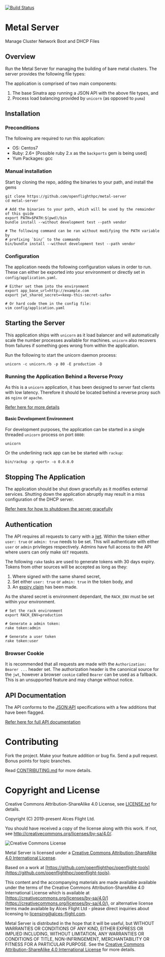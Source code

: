 [![Build Status](https://travis-ci.com/alces-software/alces-flight-center.svg?token=qyRatWzqg3dUGse7cSyd&branch=master)](https://travis-ci.com/alces-software/alces-flight-center)

# Metal Server

Manage Cluster Network Boot and DHCP Files

## Overview

Run the Metal Server for managing the building of bare metal clusters. The server provides
the following file types:

The application is comprised of two main components:
1. The base Sinatra app running a JSON API with the above file types, and
2. Process load balancing provided by `unicorn` (as opposed to `puma`)

## Installation

### Preconditions

The following are required to run this application:

* OS:           Centos7
* Ruby:         2.6+ [Possible ruby 2.x as the `backports` gem is being used]
* Yum Packages: gcc

### Manual installation

Start by cloning the repo, adding the binaries to your path, and install the gems

```
git clone https://github.com/openflighthpc/metal-server
cd metal-server

# Add the binaries to your path, which will be used by the remainder of this guide
export PATH=$PATH:$(pwd)/bin
bundle install --without development test --path vendor

# The following command can be ran without modifying the PATH variable by
# prefixing `bin/` to the commands
bin/bundle install --without development test --path vendor
```

### Configuration

The application needs the following configuration values in order to run. These can either be exported into your environment or directly set in `config/application.yaml`.

```
# Either set them into the environment
export app_base_url=http://example.com
export jwt_shared_secret=<keep-this-secret-safe>

# Or hard code them in the config file:
vim config/application.yaml
```

## Starting the Server

This application ships with `unicorn` as it load balancer and will automatically scale the number processes available for machines. `unicorn` also recovers from failures if something goes wrong from within the application.

Run the following to start the unicorn daemon process:

```
unicorn -c unicorn.rb -p 80 -E production -D
```

### Running the Application Behind a Reverse Proxy

As this is a `unicorn` application, it has been designed to server fast clients with low latency. Therefore it should be located behind a reverse proxy such as `nginx` or `apache`.

[Refer here for more details](docs/ssl_and_reverse_proxy.md)

#### Basic Development Environment

For development purposes, the application can be started in a single threaded `unicorn` process on port `8080`:

```
unicorn
```

Or the underlining rack app can be be started with `rackup`:

```
bin/rackup -p <port> -o 0.0.0.0
```

## Stopping The Application

The application should be shut down gracefully as it modifies external services. Shutting down the application abruptly may result in a miss configuration of the DHCP server.

[Refer here for how to shutdown the server gracefully](docs/stopping_the_application.md)

## Authentication

The API requires all requests to carry with a [jwt](https://jwt.io). Within the token either `user: true` or `admin: true` needs to be set. This will authenticate with either `user` or `admin` privileges respectively. Admins have full access to the API where users can only make `GET` requests.

The following `rake` tasks are used to generate tokens with 30 days expiry. Tokens from other sources will be accepted as long as they:
1. Where signed with the same shared secret,
2. Set either `user: true` or `admin: true` in the token body, and
3. An [expiry claim](https://tools.ietf.org/html/rfc7519#section-4.1.4) has been made.

As the shared secret is environment dependant, the `RACK_ENV` must be set within your environment.

```
# Set the rack environment
export RACK_ENV=production

# Generate a admin token:
rake token:admin

# Generate a user token
rake token:user
```

### Browser Cookie

It is recommended that all requests are made with the `Authorization: Bearer ...` header set. The authorization header is the canonical source for the `jwt`, however a browser `cookie` called `Bearer` can be used as a fallback. This is an unsupported feature and may change without notice.

## API Documentation

The API conforms to the [JSON:API](https://jsonapi.org/) specifications with a few additions
that have been flagged.

[Refer here for full API documentation](docs/routes.md)

# Contributing

Fork the project. Make your feature addition or bug fix. Send a pull
request. Bonus points for topic branches.

Read [CONTRIBUTING.md](CONTRIBUTING.md) for more details.

# Copyright and License

Creative Commons Attribution-ShareAlike 4.0 License, see [LICENSE.txt](LICENSE.txt) for details.

Copyright (C) 2019-present Alces Flight Ltd.

You should have received a copy of the license along with this work.
If not, see <http://creativecommons.org/licenses/by-sa/4.0/>.

![Creative Commons License](https://i.creativecommons.org/l/by-sa/4.0/88x31.png)

Metal Server is licensed under a [Creative Commons Attribution-ShareAlike 4.0 International License](http://creativecommons.org/licenses/by-sa/4.0/).

Based on a work at [https://github.com/openflighthpc/openflight-tools](https://github.com/openflighthpc/openflight-tools).

This content and the accompanying materials are made available available
under the terms of the Creative Commons Attribution-ShareAlike 4.0
International License which is available at [https://creativecommons.org/licenses/by-sa/4.0/](https://creativecommons.org/licenses/by-sa/4.0/),
or alternative license terms made available by Alces Flight Ltd -
please direct inquiries about licensing to
[licensing@alces-flight.com](mailto:licensing@alces-flight.com).

Metal Server is distributed in the hope that it will be useful, but
WITHOUT WARRANTIES OR CONDITIONS OF ANY KIND, EITHER EXPRESS OR
IMPLIED INCLUDING, WITHOUT LIMITATION, ANY WARRANTIES OR CONDITIONS OF
TITLE, NON-INFRINGEMENT, MERCHANTABILITY OR FITNESS FOR A PARTICULAR
PURPOSE. See the [Creative Commons Attribution-ShareAlike 4.0
International License](https://creativecommons.org/licenses/by-sa/4.0/) for more
details.
